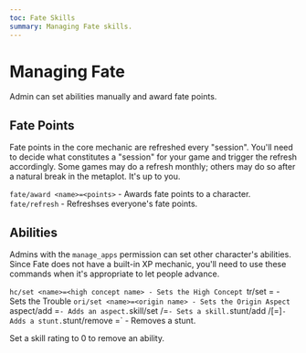 ```yaml
---
toc: Fate Skills
summary: Managing Fate skills.
---
```


# Managing Fate

Admin can set abilities manually and award fate points.

## Fate Points

Fate points in the core mechanic are refreshed every "session".  You'll need to decide what constitutes a "session" for your game and trigger the refresh accordingly.  Some games may do a refresh monthly; others may do so after a natural break in the metaplot.  It's up to you.

`fate/award <name>=<points>` - Awards fate points to a character.
`fate/refresh` - Refreshses everyone's fate points.  

## Abilities

Admins with the `manage_apps` permission can set other character's abilities.  Since Fate does not have a built-in XP mechanic, you'll need to use these commands when it's appropriate to let people advance.

`hc/set <name>=<high concept name> - Sets the High Concept
`tr/set <name>=<trouble name> - Sets the Trouble
`ori/set <name>=<origin name> - Sets the Origin Aspect
`aspect/add <name>=<aspect name>` - Adds an aspect.
`skill/set <name>/<skill name>=<rating>` - Sets a skill.
`stunt/add <name>/<stunt name>[=<description>]` - Adds a stunt.
`stunt/remove <name>=<stunt name>` - Removes a stunt.

Set a skill rating to 0 to remove an ability.